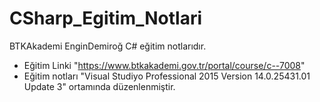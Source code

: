 # CSharp_Egitim_Notlari
BTKAkademi EnginDemiroğ C# eğitim notlarıdır. 

* Eğitim Linki "https://www.btkakademi.gov.tr/portal/course/c--7008"
* Eğitim notları "Visual Studiyo Professional 2015 Version 14.0.25431.01 Update 3" ortamında düzenlenmiştir.
